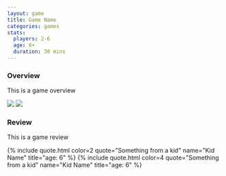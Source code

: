 ```yaml
---
layout: game
title: Game Name
categories: games
stats:
  players: 2-6
  age: 6+
  duration: 30 mins
---
```

<section>
  <h3 class="color-1">Overview</h3>
  <p>This is a game overview</p>
  <div class="imagesPart clearfix">
    <img src="http://via.placeholder.com/420x250" class="img-rounded">
    <img src="http://via.placeholder.com/420x250" class="img-rounded">
  </div>
</section>
<section>
  <h3 class="color-1">Review</h3>
  <p>This is a game review</p>
</section>
<section class="full-width clearfix testimonialArea">
  <div class="container">
    <div class="row testimonial-grid">
      {% include quote.html color=2 quote="Something from a kid" name="Kid Name" title="age: 6" %}
      {% include quote.html color=4 quote="Something from a kid" name="Kid Name" title="age: 6" %}
    </div>
  </div>
</section>
